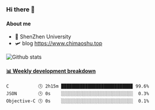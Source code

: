 ### Hi there 👋

#### About me

- 🏫 ShenZhen University
- 🛩️ blog  https://www.chimaoshu.top

![Github stats](https://github-readme-stats.vercel.app/api?username=chimaoshu&show_icons=true&theme=cobalt)

<!-- waka-box start -->
#### <a href="https://gist.github.com/e235103f6d3ace58395a9ff863c34467" target="_blank">📊 Weekly development breakdown</a>
```text
C           🕓 2h15m ██████████████████████████▉ 99.6%
JSON        🕓 0s    ░░░░░░░░░░░░░░░░░░░░░░░░░░░  0.3%
Objective-C 🕓 0s    ░░░░░░░░░░░░░░░░░░░░░░░░░░░  0.1%
```
<!-- Powered by https://github.com/YouEclipse/waka-box-go . -->
<!-- waka-box end -->


